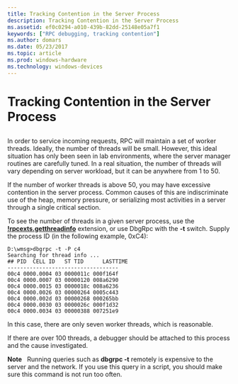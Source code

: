 ```yaml
---
title: Tracking Contention in the Server Process
description: Tracking Contention in the Server Process
ms.assetid: ef0c0294-a010-439b-82dd-25148e05a7f1
keywords: ["RPC debugging, tracking contention"]
ms.author: domars
ms.date: 05/23/2017
ms.topic: article
ms.prod: windows-hardware
ms.technology: windows-devices
---
```


# Tracking Contention in the Server Process


## <span id="ddk_tracking_contention_in_the_server_process_dbg"></span><span id="DDK_TRACKING_CONTENTION_IN_THE_SERVER_PROCESS_DBG"></span>


In order to service incoming requests, RPC will maintain a set of worker threads. Ideally, the number of threads will be small. However, this ideal situation has only been seen in lab environments, where the server manager routines are carefully tuned. In a real situation, the number of threads will vary depending on server workload, but it can be anywhere from 1 to 50.

If the number of worker threads is above 50, you may have excessive contention in the server process. Common causes of this are indiscriminate use of the heap, memory pressure, or serializing most activities in a server through a single critical section.

To see the number of threads in a given server process, use the [**!rpcexts.getthreadinfo**](-rpcexts-getthreadinfo.md) extension, or use DbgRpc with the **-t** switch. Supply the process ID (in the following example, 0xC4):

```
D:\wmsg>dbgrpc -t -P c4
Searching for thread info ...
## PID  CELL ID   ST TID      LASTTIME
-----------------------------------
00c4 0000.0004 03 0000011c 000f164f
00c4 0000.0007 03 00000120 008a6290
00c4 0000.0015 03 0000018c 008a6236
00c4 0000.0026 03 00000264 0005c443
00c4 0000.002d 03 00000268 000265bb
00c4 0000.0030 03 0000026c 000f1d32
00c4 0000.0034 03 00000388 007251e9
```

In this case, there are only seven worker threads, which is reasonable.

If there are over 100 threads, a debugger should be attached to this process and the cause investigated.

**Note**   Running queries such as **dbgrpc -t** remotely is expensive to the server and the network. If you use this query in a script, you should make sure this command is not run too often.

 

 

 






